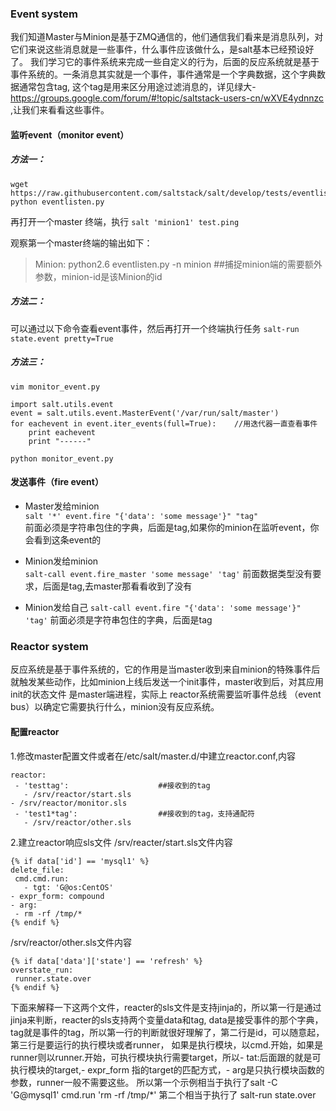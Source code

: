 ### Event system

我们知道Master与Minion是基于ZMQ通信的，他们通信我们看来是消息队列，对它们来说这些消息就是一些事件，什么事件应该做什么，是salt基本已经预设好了。
我们学习它的事件系统来完成一些自定义的行为，后面的反应系统就是基于事件系统的。一条消息其实就是一个事件，事件通常是一个字典数据，这个字典数据通常包含tag,
这个tag是用来区分用途过滤消息的，详见绿大-https://groups.google.com/forum/#!topic/saltstack-users-cn/wXVE4ydnnzc ,让我们来看看这些事件。


####  监听event（monitor event）

#####  方法一：
```
wget https://raw.githubusercontent.com/saltstack/salt/develop/tests/eventlisten.py
python eventlisten.py
```
再打开一个master 终端，执行 `salt 'minion1' test.ping `

观察第一个master终端的输出如下：



> Minion: python2.6 eventlisten.py -n minion <minion-id>   ##捕捉minion端的需要额外参数，minion-id是该Minion的id

##### 方法二：
可以通过以下命令查看event事件，然后再打开一个终端执行任务
`salt-run state.event pretty=True`


##### 方法三：

`vim monitor_event.py`
```
import salt.utils.event
event = salt.utils.event.MasterEvent('/var/run/salt/master')
for eachevent in event.iter_events(full=True):    //用迭代器一直查看事件
    print eachevent
    print "------"
```
`python monitor_event.py`
 
 
####  发送事件（fire event）

- Master发给minion  
`salt '*' event.fire "{'data': 'some message'}" "tag"`   
前面必须是字符串包住的字典，后面是tag,如果你的minion在监听event，你会看到这条event的

- Minion发给minion  
`salt-call event.fire_master 'some message' 'tag'`
前面数据类型没有要求，后面是tag,去master那看看收到了没有

- Minion发给自己
`salt-call event.fire "{'data': 'some message'}" 'tag'`
前面必须是字符串包住的字典，后面是tag


###   Reactor system 
反应系统是基于事件系统的，它的作用是当master收到来自minion的特殊事件后就触发某些动作，比如minion上线后发送一个init事件，master收到后，对其应用init的状态文件
是master端进程，实际上 reactor系统需要监听事件总线 （event bus）以确定它需要执行什么，minion没有反应系统。


####  配置reactor

1.修改master配置文件或者在/etc/salt/master.d/中建立reactor.conf,内容
```
reactor:
 - 'testtag':                    ##接收到的tag
   - /srv/reactor/start.sls
- /srv/reactor/monitor.sls
 - 'test1*tag':                  ##接收到的tag，支持通配符
   - /srv/reactor/other.sls
```
2.建立reactor响应sls文件
/srv/reacter/start.sls文件内容
```
{% if data['id'] == 'mysql1' %}
delete_file:
 cmd.cmd.run:
   - tgt: 'G@os:CentOS'
- expr_form: compound
- arg:
 - rm -rf /tmp/*
{% endif %}
```
/srv/reactor/other.sls文件内容
```
{% if data['data']['state'] == 'refresh' %}
overstate_run:
 runner.state.over
{% endif %}
```

下面来解释一下这两个文件，reacter的sls文件是支持jinja的，所以第一行是通过jinja来判断，reacter的sls支持两个变量data和tag, 
data是接受事件的那个字典，tag就是事件的tag，所以第一行的判断就很好理解了，第二行是id，可以随意起，第三行是要运行的执行模块或者runner，
如果是执行模块，以cmd.开始，如果是runner则以runner.开始，可执行模块执行需要target，所以- tat:后面跟的就是可执行模块的target,- expr_form
指的target的匹配方式，- arg是只执行模块函数的参数，runner一般不需要这些。
所以第一个示例相当于执行了salt -C 'G@mysql1' cmd.run 'rm -rf /tmp/*' 第二个相当于执行了 salt-run state.over
